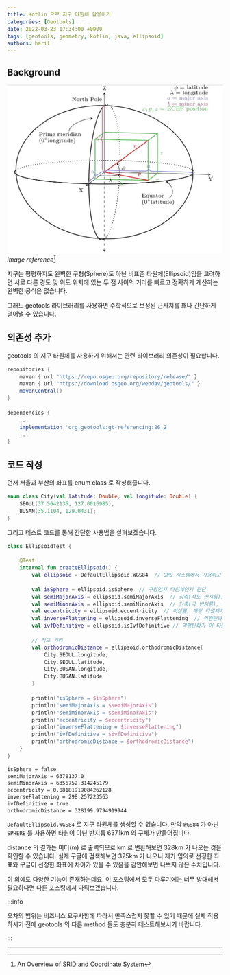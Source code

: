 ```yaml
---
title: Kotlin 으로 지구 타원체 활용하기
categories: [Geotools]
date: 2022-03-23 17:34:00 +0900
tags: [geotools, geometry, kotlin, java, ellipsoid]
authors: haril
---
```


## Background

![earth](./2022-03-23-ellipsoid.webp)
_image reference[^footnote]_

지구는 평평하지도 완벽한 구형(Sphere)도 아닌 비표준 타원체(Ellipsoid)임을 고려하면 서로 다른 경도 및 위도 위치에 있는 두 점 사이의 거리를 빠르고 정확하게 계산하는 완벽한 공식은 없습니다.

그래도 geotools 라이브러리를 사용하면 수학적으로 보정된 근사치를 꽤나 간단하게 얻어낼 수 있습니다.

## 의존성 추가

geotools 의 지구 타원체를 사용하기 위해서는 관련 라이브러리 의존성이 필요합니다.

```groovy
repositories {
    maven { url "https://repo.osgeo.org/repository/release/" }
    maven { url "https://download.osgeo.org/webdav/geotools/" }
    mavenCentral()
}

dependencies {
    ...
    implementation 'org.geotools:gt-referencing:26.2'
    ...
}

```

## 코드 작성

먼저 서울과 부산의 좌표를 enum class 로 작성해줍니다.

```kotlin
enum class City(val latitude: Double, val longitude: Double) {
    SEOUL(37.5642135, 127.0016985),
    BUSAN(35.1104, 129.0431);
}
```

그리고 테스트 코드를 통해 간단한 사용법을 살펴보겠습니다.

```kotlin
class EllipsoidTest {

    @Test
    internal fun createEllipsoid() {
        val ellipsoid = DefaultEllipsoid.WGS84  // GPS 시스템에서 사용하고 있는 WGS84 측량법을 활용하여 지구에 최대한 가까운 타원체를 만들어 준다

        val isSphere = ellipsoid.isSphere  // 구형인지 타원체인지 판단
        val semiMajorAxis = ellipsoid.semiMajorAxis  // 장축(적도 반지름), 타원체에서 긴 쪽의 반지름
        val semiMinorAxis = ellipsoid.semiMinorAxis  // 단축(극 반지름), 타원체에서 짧은 쪽의 반지름
        val eccentricity = ellipsoid.eccentricity  // 이심률, 해당 타원체가 얼마나 구형에 가까운지를 나타냄
        val inverseFlattening = ellipsoid.inverseFlattening  // 역평탄화 수치
        val ivfDefinitive = ellipsoid.isIvfDefinitive // 역평탄화가 이 타원체에 결정적일 수 있는지

        // 직교 거리
        val orthodromicDistance = ellipsoid.orthodromicDistance(
            City.SEOUL.longitude,
            City.SEOUL.latitude,
            City.BUSAN.longitude,
            City.BUSAN.latitude
        )

        println("isSphere = $isSphere")
        println("semiMajorAxis = $semiMajorAxis")
        println("semiMinorAxis = $semiMinorAxis")
        println("eccentricity = $eccentricity")
        println("inverseFlattening = $inverseFlattening")
        println("ivfDefinitive = $ivfDefinitive")
        println("orthodromicDistance = $orthodromicDistance")
    }
}
```

```text
isSphere = false
semiMajorAxis = 6378137.0
semiMinorAxis = 6356752.314245179
eccentricity = 0.08181919084262128
inverseFlattening = 298.257223563
ivfDefinitive = true
orthodromicDistance = 328199.9794919944
```

`DefaultEllipsoid.WGS84` 로 지구 타원체를 생성할 수 있습니다. 만약 `WGS84` 가 아닌 `SPHERE` 를 사용하면 타원이 아닌 반지름 6371km 의 구체가 만들어집니다.

distance 의 결과는 미터(m) 로 출력되므로 km 로 변환해보면 328km 가 나오는 것을 확인할 수 있습니다. 실제 구글에 검색해보면 325km 가 나오니 제가 임의로 선정한 좌표와 구글이 선정한 좌표에 차이가 있을 수 있음을 감안해보면 나쁘지 않은 수치입니다.

이 외에도 다양한 기능이 존재하는데요. 이 포스팅에서 모두 다루기에는 너무 방대해서 필요하다면 다른 포스팅에서 다뤄보겠습니다.

:::info

오차의 범위는 비즈니스 요구사항에 따라서 만족스럽지 못할 수 있기 때문에 실제 적용하시기 전에 geotools 의 다른 method 들도 충분히 테스트해보시기 바랍니다.

:::

---

[^footnote]: [An Overview of SRID and Coordinate System](https://www.alibabacloud.com/blog/an-overview-of-srid-and-coordinate-system_597004)
